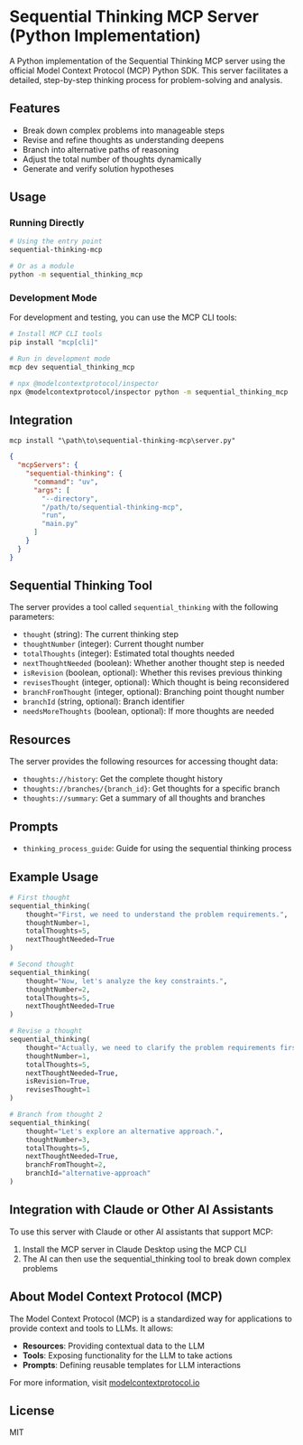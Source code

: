 # Sequential Thinking MCP Server (Python Implementation)

A Python implementation of the Sequential Thinking MCP server using the official Model Context Protocol (MCP) Python SDK. This server facilitates a detailed, step-by-step thinking process for problem-solving and analysis.

## Features

- Break down complex problems into manageable steps
- Revise and refine thoughts as understanding deepens
- Branch into alternative paths of reasoning
- Adjust the total number of thoughts dynamically
- Generate and verify solution hypotheses

## Usage

### Running Directly

```bash
# Using the entry point
sequential-thinking-mcp

# Or as a module
python -m sequential_thinking_mcp
```

### Development Mode

For development and testing, you can use the MCP CLI tools:

```bash
# Install MCP CLI tools
pip install "mcp[cli]"

# Run in development mode
mcp dev sequential_thinking_mcp

# npx @modelcontextprotocol/inspector
npx @modelcontextprotocol/inspector python -m sequential_thinking_mcp
```

## Integration

```
mcp install "\path\to\sequential-thinking-mcp\server.py"
```

```json
{
  "mcpServers": {
    "sequential-thinking": {
      "command": "uv",
      "args": [
        "--directory",
        "/path/to/sequential-thinking-mcp",
        "run",
        "main.py"
      ]
    }
  }
}
```

## Sequential Thinking Tool

The server provides a tool called `sequential_thinking` with the following parameters:

- `thought` (string): The current thinking step
- `thoughtNumber` (integer): Current thought number
- `totalThoughts` (integer): Estimated total thoughts needed
- `nextThoughtNeeded` (boolean): Whether another thought step is needed
- `isRevision` (boolean, optional): Whether this revises previous thinking
- `revisesThought` (integer, optional): Which thought is being reconsidered
- `branchFromThought` (integer, optional): Branching point thought number
- `branchId` (string, optional): Branch identifier
- `needsMoreThoughts` (boolean, optional): If more thoughts are needed

## Resources

The server provides the following resources for accessing thought data:

- `thoughts://history`: Get the complete thought history
- `thoughts://branches/{branch_id}`: Get thoughts for a specific branch
- `thoughts://summary`: Get a summary of all thoughts and branches

## Prompts

- `thinking_process_guide`: Guide for using the sequential thinking process

## Example Usage

```python
# First thought
sequential_thinking(
    thought="First, we need to understand the problem requirements.",
    thoughtNumber=1,
    totalThoughts=5,
    nextThoughtNeeded=True
)

# Second thought
sequential_thinking(
    thought="Now, let's analyze the key constraints.",
    thoughtNumber=2,
    totalThoughts=5,
    nextThoughtNeeded=True
)

# Revise a thought
sequential_thinking(
    thought="Actually, we need to clarify the problem requirements first.",
    thoughtNumber=1,
    totalThoughts=5,
    nextThoughtNeeded=True,
    isRevision=True,
    revisesThought=1
)

# Branch from thought 2
sequential_thinking(
    thought="Let's explore an alternative approach.",
    thoughtNumber=3,
    totalThoughts=5,
    nextThoughtNeeded=True,
    branchFromThought=2,
    branchId="alternative-approach"
)
```

## Integration with Claude or Other AI Assistants

To use this server with Claude or other AI assistants that support MCP:

1. Install the MCP server in Claude Desktop using the MCP CLI
2. The AI can then use the sequential_thinking tool to break down complex problems

## About Model Context Protocol (MCP)

The Model Context Protocol (MCP) is a standardized way for applications to provide context and tools to LLMs. It allows:

- **Resources**: Providing contextual data to the LLM
- **Tools**: Exposing functionality for the LLM to take actions
- **Prompts**: Defining reusable templates for LLM interactions

For more information, visit [modelcontextprotocol.io](https://modelcontextprotocol.io)

## License

MIT